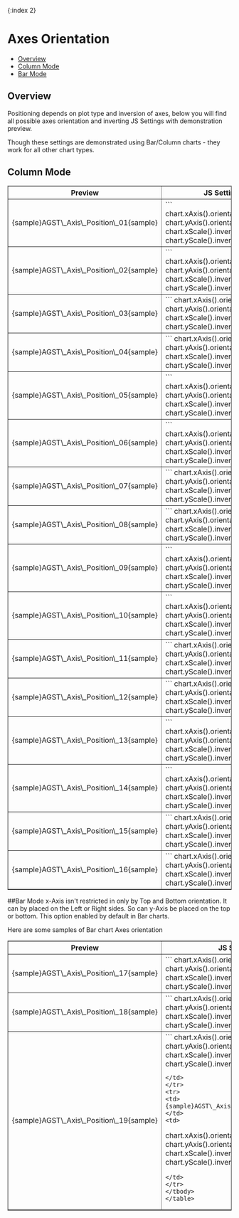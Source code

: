 {:index 2}
# Axes Orientation

* [Overview](#overview)
* [Column Mode](#column_mode)
* [Bar Mode](#bar_mode)

## Overview
   
Positioning depends on plot type and inversion of axes, below you will find all possible axes orientation and inverting 
JS Settings with demonstration preview.
  
Though these settings are demonstrated using Bar/Column charts - they work for all other chart types.

## Column Mode

<table width="700" border="1" class="dtTABLE">
<tbody><tr>
<th width="420"><b>Preview</b></th>
<th width="280"><b>JS Settings</b></th>
</tr>
<tr>
<td>
{sample}AGST\_Axis\_Position\_01{sample}
</td>
<td>
```
chart.xAxis().orientation('bottom');
chart.yAxis().orientation('left');
chart.xScale().inverted(false);
chart.yScale().inverted(false);
```
</td>
</tr>
<tr>
<td>
{sample}AGST\_Axis\_Position\_02{sample}
</td>
<td>
```
chart.xAxis().orientation('bottom');
chart.yAxis().orientation('left');
chart.xScale().inverted(true);
chart.yScale().inverted(false);
```
</td>
</tr>
<tr>
<td>
{sample}AGST\_Axis\_Position\_03{sample}
</td>
<td>
```
chart.xAxis().orientation('top');
chart.yAxis().orientation('left');
chart.xScale().inverted(false);
chart.yScale().inverted(false);
```
</td>
</tr>
<tr>
<td>
{sample}AGST\_Axis\_Position\_04{sample}
</td>
<td>
```
chart.xAxis().orientation('top');
chart.yAxis().orientation('left');
chart.xScale().inverted(true);
chart.yScale().inverted(false);
```
</td>
</tr>
<tr>
<td>
{sample}AGST\_Axis\_Position\_05{sample}
</td>
<td>
```
chart.xAxis().orientation('bottom');
chart.yAxis().orientation('left');
chart.xScale().inverted(true);
chart.yScale().inverted(false);
```
</td>
</tr>
<tr>
<td>
{sample}AGST\_Axis\_Position\_06{sample}
</td>
<td>
```
chart.xAxis().orientation('bottom');
chart.yAxis().orientation('left');
chart.xScale().inverted(true);
chart.yScale().inverted(true);
```
</td>
</tr>
<tr>
<td>
{sample}AGST\_Axis\_Position\_07{sample}
</td>
<td>
```
chart.xAxis().orientation('top');
chart.yAxis().orientation('left');
chart.xScale().inverted(false);
chart.yScale().inverted(true);
```
</td>
</tr>
<tr>
<td>
{sample}AGST\_Axis\_Position\_08{sample}
</td>
<td>
```
chart.xAxis().orientation('top');
chart.yAxis().orientation('left');
chart.xScale().inverted(true);
chart.yScale().inverted(true);
```
</td>
</tr>
<tr>
<td>
{sample}AGST\_Axis\_Position\_09{sample}
</td>
<td>
```
chart.xAxis().orientation('bottom');
chart.yAxis().orientation('right');
chart.xScale().inverted(false);
chart.yScale().inverted(false);
```
</td>
</tr>
<tr>
<td>
{sample}AGST\_Axis\_Position\_10{sample}
</td>
<td>
```
chart.xAxis().orientation('bottom');
chart.yAxis().orientation('right');
chart.xScale().inverted(true);
chart.yScale().inverted(false);
```
</td>
</tr>
<tr>
<td>
{sample}AGST\_Axis\_Position\_11{sample}
</td>
<td>
```
chart.xAxis().orientation('top');
chart.yAxis().orientation('right');
chart.xScale().inverted(false);
chart.yScale().inverted(false);
```
</td>
</tr>
<tr>
<td>
{sample}AGST\_Axis\_Position\_12{sample}
</td>
<td>
```
chart.xAxis().orientation('top');
chart.yAxis().orientation('right');
chart.xScale().inverted(true);
chart.yScale().inverted(false);
```
</td>
</tr>
<tr>
<td>
{sample}AGST\_Axis\_Position\_13{sample}
</td>
<td>
```
chart.xAxis().orientation('bottom');
chart.yAxis().orientation('right');
chart.xScale().inverted(false);
chart.yScale().inverted(true);
```
</td>
</tr>
<tr>
<td>
{sample}AGST\_Axis\_Position\_14{sample}
</td>
<td>
```
chart.xAxis().orientation('bottom');
chart.yAxis().orientation('right');
chart.xScale().inverted(true);
chart.yScale().inverted(true);
```
</td>
</tr>
<tr>
<td>
{sample}AGST\_Axis\_Position\_15{sample}
</td>
<td>
```
chart.xAxis().orientation('top');
chart.yAxis().orientation('right');
chart.xScale().inverted(false);
chart.yScale().inverted(true);
```
</td>
</tr>
<tr>
<td>
{sample}AGST\_Axis\_Position\_16{sample}
</td>
<td>
```
chart.xAxis().orientation('top');
chart.yAxis().orientation('right');
chart.xScale().inverted(true);
chart.yScale().inverted(true);
```
</td>
</tr>
</tbody>
</table>

##Bar Mode
x-Axis isn't restricted in only by Top and Bottom orientation. It can by placed on the Left or Right sides. So can 
y-Axis be placed on the top or bottom. This option enabled by default in Bar charts. 
  
Here are some samples of Bar chart Axes orientation

<table width="700" border="1" class="dtTABLE">
<tbody><tr>
<th width="420"><b>Preview</b></th>
<th width="280"><b>JS Settings</b></th>
</tr>
<tr>
<td>
{sample}AGST\_Axis\_Position\_17{sample}
</td>
<td>
```
chart.xAxis().orientation('bottom');
chart.yAxis().orientation('left');
chart.xScale().inverted(false);
chart.yScale().inverted(false);
```
</td>
</tr>
<tr>
<td>
{sample}AGST\_Axis\_Position\_18{sample}
</td>
<td>
```
chart.xAxis().orientation('bottom');
chart.yAxis().orientation('left');
chart.xScale().inverted(true);
chart.yScale().inverted(true);
```
</td>
</tr>
<tr>
<td>
{sample}AGST\_Axis\_Position\_19{sample}
</td>
<td>
```
chart.xAxis().orientation('top');
chart.yAxis().orientation('right');
chart.xScale().inverted(false);
chart.yScale().inverted(false);

```
</td>
</tr>
<tr>
<td>
{sample}AGST\_Axis\_Position\_20{sample}
</td>
<td>
```
chart.xAxis().orientation('top');
chart.yAxis().orientation('right');
chart.xScale().inverted(true);
chart.yScale().inverted(true);
```
</td>
</tr>
</tbody>
</table>

